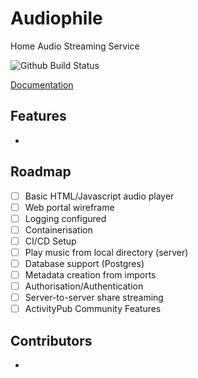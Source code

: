# Audiophile
Home Audio Streaming Service

![Github Build Status](https://github.com/ashleycollinge1/Audiophile/actions/workflows/static.yml/badge.svg?branch=stable)

[Documentation](Documentation/index.md)

## Features

* 

## Roadmap

- [ ] Basic HTML/Javascript audio player
- [ ] Web portal wireframe
- [ ] Logging configured
- [ ] Containerisation
- [ ] CI/CD Setup
- [ ] Play music from local directory (server)
- [ ] Database support (Postgres)
- [ ] Metadata creation from imports
- [ ] Authorisation/Authentication
- [ ] Server-to-server share streaming
- [ ] ActivityPub Community Features

## Contributors 

*